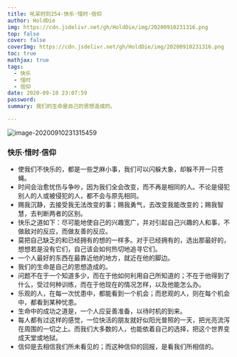 ```yaml
---
title: 吼呆时刻254-快乐·惜时·信仰
author: HoldDie
img: https://cdn.jsdelivr.net/gh/HoldDie/img/20200910231316.png
top: false
cover: false
coverImg: https://cdn.jsdelivr.net/gh/HoldDie/img/20200910231316.png
toc: true
mathjax: true
tags:
  - 快乐
  - 惜时
  - 信仰
date: 2020-09-10 23:07:59
password:
summary: 我们的生命是自己的思想造成的。

---
```


![image-20200910231315459](https://cdn.jsdelivr.net/gh/HoldDie/img/20200910231316.png)

### 快乐·惜时·信仰

- 使我们不快乐的，都是一些芝麻小事，我们可以闪躲大象，却躲不开一只苍蝇。
- 时间会治愈忧伤与争吵，因为我们全会改变，而不再是相同的人。不论是侵犯别人的人或被侵犯的人，都不会与原先相同。
- 赐我沉静，去接受我无法改变的事；赐我勇气，去改变我能改变的；赐我智慧，去判断两者的区别。
- 快乐之道如下：尽可能地使自己的兴趣宽广，并对引起自己兴趣的人和事，不做敌对的反应，而做友善的反应。
- 莫把自己缺乏的和已经拥有的想的一样多。对于已经拥有的，选出那最好的，想想若是没有它们，自己该会如何热切地追寻它们。
- 一个人最好的东西在最靠近他的地方，就近在他的脚边。
- 我们的生命是自己的思想造成的。
- 问题不在于一个知道多少，而在于他如何利用自己所知道的；不在于他得到了什么，受过何种训练，而在于他现在的情况怎样，以及他能怎么办。
- 乐观的人，在每一次忧患中，都能看到一个机会；而悲观的人，则在每个机会中，都看到某种忧患。
- 生命中的成功之道是，一个人应妥善准备，以待时机的到来。
- 每人都有过这样的感觉，一位快活的朋友就好似阳光普照的一天，把光亮流泻在周围的一切之上。而我们大多数的人，也能依着自己的选择，把这个世界变成天堂或地狱。
- 信仰是去相信我们所未看见的；而这种信仰的回报，是看我们所相信的。